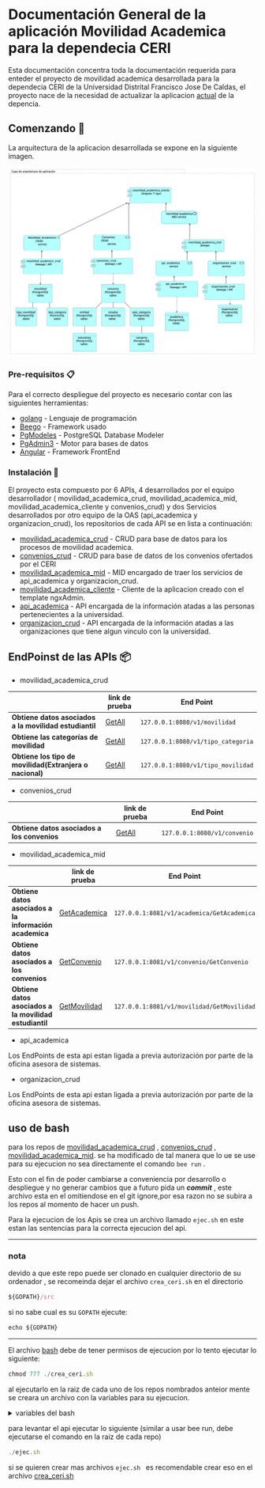 # Documentación General de la aplicación Movilidad Academica para la dependecia CERI


Esta documentación concentra toda la documentación requerida para enteder el proyecto de movilidad academica desarrollada para la dependecia CERI de la Universidad Distrital Francisco Jose De Caldas, el proyecto nace de la necesidad de actualizar la aplicacion [actual](https://ceri.udistrital.edu.co/plataforma-de-apoyo) de la depencia. 

## Comenzando 🚀
La arquitectura de la aplicacion desarrollada se expone en la siguiente imagen.

![](ArquitecturaCERI.png)


### Pre-requisitos 📋

Para el correcto despliegue del proyecto es necesario contar con las siguientes herramientas:

* [golang](https://golang.org/) - Lenguaje de programación 
* [Beego](https://beego.me/) - Framework  usado
* [PgModeles](https://pgmodeler.io/) - PostgreSQL Database Modeler
* [PgAdmin3](https://www.pgadmin.org/) - Motor para bases de datos
* [Angular](https://angular.io/) - Framework FrontEnd

### Instalación 🔧

El proyecto esta compuesto por 6 APIs, 4 desarrollados por el equipo desarrollador ( movilidad_academica_crud,  movilidad_academica_mid, movilidad_academica_cliente y convenios_crud) y dos Servicios desarrollados por otro equipo de la OAS (api_academica y organizacion_crud), los repositorios de cada API se en lista a continuación:

* [movilidad_academica_crud](https://github.com/udistrital/movilidad_academica_crud) - CRUD para  base de datos para los procesos de movilidad academica.
* [convenios_crud](https://github.com/udistrital/convenios_crud) - CRUD para base de datos de los convenios ofertados por el CERI
* [movilidad_academica_mid](https://github.com/udistrital/movilidad_academica_mid) - MID encargado de traer los servicios de api_academica y organizacion_crud.
* [movilidad_academica_cliente](https://github.com/udistrital/movilidad_academica_cliente) - Cliente de la aplicacion creado con el template ngxAdmin.
* [api_academica](https://github.com/udistrital/api_academica) - API encargada de la información atadas a las personas pertenecientes a la universidad.
* [organizacion_crud](https://github.com/udistrital/organizacion_crud) - API encargada de la información atadas a las organizaciones que tiene algun vinculo con la universidad.

## EndPoinst de las APIs 📦

* movilidad_academica_crud

|                |link de prueba                  |End Point|
|----------------|-------------------------------|------------------------|
| **Obtiene datos asociados a la movilidad estudiantil** |[GetAll](http://127.0.0.1:8080/v1/movilidad)| `127.0.0.1:8080/v1/movilidad` |
| **Obtiene las categorías de movilidad** | [GetAll](http://127.0.0.1:8080/v1/tipo_categoria) |`127.0.0.1:8080/v1/tipo_categoria`|
| **Obtiene los tipo de movilidad(Extranjera o nacional)** |[GetAll](http://127.0.0.1:8080/v1/tipo_movilidad)| `127.0.0.1:8080/v1/tipo_movilidad` |

* convenios_crud

|                |link de prueba                  |End Point|
|----------------|-------------------------------|------------------------|
| **Obtiene datos asociados a los convenios** |[GetAll](http://127.0.0.1:8082/v1/convenio)| `127.0.0.1:8080/v1/convenio` |

* movilidad_academica_mid

|                |link de prueba                  |End Point|
|----------------|-------------------------------|------------------------|
| **Obtiene datos asociados a la información academica** | [GetAcademica](http://127.0.0.1:8081/v1/academica/GetAcademica) |`127.0.0.1:8081/v1/academica/GetAcademica`|
| **Obtiene datos asociados a los convenios** |[GetConvenio](http://127.0.0.1:8081/v1/convenio/GetConvenio)| `127.0.0.1:8081/v1/convenio/GetConvenio` |
| **Obtiene datos asociados a la movilidad estudiantil** |[GetMovilidad](http://127.0.0.1:8081/v1/movilidad/GetMovilidad)| `127.0.0.1:8081/v1/movilidad/GetMovilidad` |

* api_academica

Los EndPoints de esta api estan ligada a previa autorización por parte de la oficina asesora de sistemas.

* organizacion_crud

Los EndPoints de esta api estan ligada a previa autorización por parte de la oficina asesora de sistemas.

## uso de bash

para los repos de [movilidad_academica_crud](https://github.com/udistrital/movilidad_academica_crud) , 
[convenios_crud](https://github.com/udistrital/convenios_crud) , [movilidad_academica_mid](https://github.com/udistrital/movilidad_academica_mid). se ha modificado de tal manera que lo ue se use para su ejecucion no sea directamente el comando `bee run` .

Esto con el fin de poder cambiarse a conveniencia por desarrollo o despliegue y no generar cambios que a futuro pida un _**commit**_ , este archivo esta en el omitiendose en el git ignore,por esa razon no se subira a los repos al momento de hacer un push.

Para la ejecucion de los Apis se crea un archivo llamado `ejec.sh` en este estan las sentencias para la correcta ejecucion del api.

--- 
### nota

devido a que este repo puede ser clonado en cualquier directorio de su ordenador , se recomeinda dejar el archivo `crea_ceri.sh` en el directorio 

```javascript
${GOPATH}/src
```

si no sabe cual es su `GOPATH` ejecute:

```javascript
echo ${GOPATH}
```
---

El archivo [bash](./bash/crea_ceri.sh) debe de tener permisos de ejecucion por lo tento ejecutar lo siguiente:

```javascript
chmod 777 ./crea_ceri.sh
```

al ejecutarlo en la raiz de cada uno de los repos nombrados anteior mente se creara un archivo con la variables para su ejecucion.

<details>
<summary>variables del bash</summary>
En el bash se encuentran la siguientes variables:

- MOVILIDAD_CRUD__PGDB
    - nombre de la base de datos, este se cambia en caso de que el script sea ejecutado en una base de datos diferente al valor ya seteado en el bash.
- MOVILIDAD_CRUD__PGPASS
    - password de la base de datos o conexion.
- MOVILIDAD_CRUD__PGURLS
    - url de conexion a la base de datos, en este caso se tiene por defecto localhost, generalmente se puede dejar tal como esta.
- MOVILIDAD_CRUD__PGUSER
    - usuario con permisos para la base de datos.
- MOVILIDAD_HTTP_PORT
    - puerto de ejecucion el api, por defecto esta el 8080, pero este se puede cambiar a preferencia.
- MOVILIDAD_CRUD__SCHEMA
    - esquema de la base de datos a la cual debe apintar el api
</details>

para levantar el api ejecutar lo siguiente (similar a usar bee run, debe ejecutarse el comando en la raiz de cada repo)

```javascript
./ejec.sh
```

si se quieren crear mas archivos `ejec.sh ` es recomendable crear eso en el archivo [crea_ceri.sh](./bash/crea_ceri.sh)